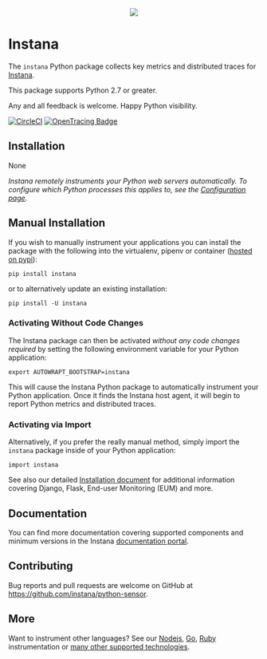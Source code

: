 <div align="center">
<img src="https://disznc.s3.amazonaws.com/Python-1-2017-06-29-at-22.34.00.png"/>
</div>

# Instana

The `instana` Python package collects key metrics and distributed traces for [Instana](https://www.instana.com/).

This package supports Python 2.7 or greater.

Any and all feedback is welcome.  Happy Python visibility.

[![CircleCI](https://circleci.com/gh/instana/python-sensor/tree/master.svg?style=svg)](https://circleci.com/gh/instana/python-sensor/tree/master)
[![OpenTracing Badge](https://img.shields.io/badge/OpenTracing-enabled-blue.svg)](http://opentracing.io)

## Installation

None

_Instana remotely instruments your Python web servers automatically. To configure which Python processes this applies to, see the [Configuration page](https://docs.instana.io/ecosystem/python/configuration/#general)._

##  Manual Installation

If you wish to manually instrument your applications you can install the package with the following into the virtualenv, pipenv or container ([hosted on pypi](https://pypi.python.org/pypi/instana)):

    pip install instana

or to alternatively update an existing installation:

    pip install -U instana

### Activating Without Code Changes

The Instana package can then be activated _without any code changes required_ by setting the following environment variable for your Python application:

    export AUTOWRAPT_BOOTSTRAP=instana

This will cause the Instana Python package to automatically instrument your Python application.  Once it finds the Instana host agent, it will begin to report Python metrics and distributed traces.

### Activating via Import

Alternatively, if you prefer the really manual method, simply import the `instana` package inside of your Python application:

    import instana

See also our detailed [Installation document](https://docs.instana.io/ecosystem/python/installation) for additional information covering Django, Flask, End-user Monitoring (EUM) and more.

## Documentation

You can find more documentation covering supported components and minimum versions in the Instana [documentation portal](https://docs.instana.io/ecosystem/python/).

## Contributing

Bug reports and pull requests are welcome on GitHub at https://github.com/instana/python-sensor.

## More

Want to instrument other languages?  See our [Nodejs](https://github.com/instana/nodejs-sensor), [Go](https://github.com/instana/golang-sensor), [Ruby](https://github.com/instana/ruby-sensor) instrumentation or [many other supported technologies](https://www.instana.com/supported-technologies/).
